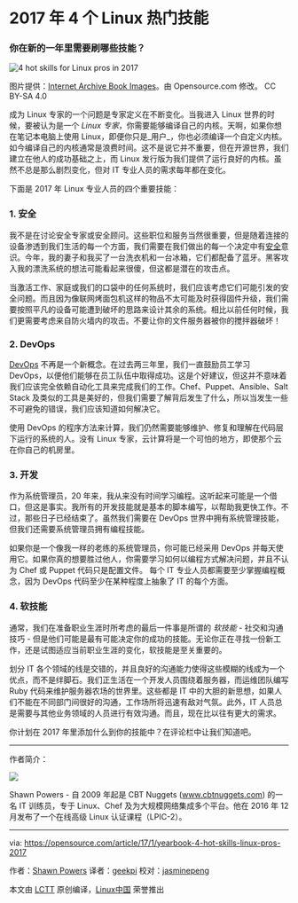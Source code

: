 2017 年 4 个 Linux 热门技能
============================================================

### 你在新的一年里需要刷哪些技能？

 ![4 hot skills for Linux pros in 2017](https://opensource.com/sites/default/files/styles/image-full-size/public/images/business/lightbulb-idea-think-yearbook-lead.png?itok=56ovNk8n "4 hot skills for Linux pros in 2017") 

图片提供：[Internet Archive Book Images][1]。由 Opensource.com 修改。 CC BY-SA 4.0

成为 Linux 专家的一个问题是专家定义在不断变化。当我进入 Linux 世界的时候，要被认为是一个 _Linux 专家_，你需要能够编译自己的内核。天啊，如果你想在笔记本电脑上使用 Linux，即便你只是_用户_，你也必须编译一个自定义内核。 如今编译自己的内核通常是浪费时间。这不是说它并不重要，但在开源世界，我们建立在他人的成功基础之上，而 Linux 发行版为我们提供了运行良好的内核。虽然不总是那么剧烈变化，但对 IT 专业人员的需求每年都在变化。

下面是 2017 年 Linux 专业人员的四个重要技能：

### 1\. 安全

我不是在讨论安全专家或安全顾问。这些职位和服务当然很重要，但是随着连接的设备渗透到我们生活的每一个方面，我们需要在我们做出的每一个决定中有[安全][2]意识。今年，我的妻子和我买了一台洗衣机和一台冰箱，它们都配备了蓝牙。黑客攻入我的漂洗系统的想法可能看起来很傻，但这都是潜在的攻击点。

当激活工作、家庭或我们的口袋中的任何系统时，我们应该考虑它们可能引发的安全问题。而且因为像联网烤面包机这样的物品不太可能及时获得固件升级，我们需要按照平凡的设备可能遭到破坏的思路来设计其余的系统。相比以前任何时候，我们更需要考虑来自防火墙内的攻击。不要让你的文件服务器被你的搅拌器破坏！

### 2\. DevOps

[DevOps][3] 不再是一个新概念。在过去两三年里，我们一直鼓励员工学习 DevOps，以便他们能够在员工队伍中取得成功。这是个好建议，但这并不意味着我们应该完全依赖自动化工具来完成我们的工作。Chef、Puppet、Ansible、Salt Stack 及类似的工具是美好的，但我们需要了解背后发生了什么，所以当发生一些不可避免的错误，我们应该知道如何解决它。

使用 DevOps 的程序方法来计算，我们仍然需要能够维护、修复和理解在代码层下运行的系统的人。没有 Linux 专家，云计算将是一个可怕的地方，即使那个云在你自己的机房里。

### 3\. 开发

作为系统管理员，20 年来，我从来没有时间学习编程。这听起来可能是一个借口，但这是事实。我所有的开发技能就是基本的脚本编写，以帮助我更快工作。不过，那些日子已经结束了。虽然我们需要在 DevOps 世界中拥有系统管理技能，但我们还需要系统管理员拥有编程技能。

如果你是一个像我一样的老练的系统管理员，你可能已经采用 DevOps 并每天使用它。如果你真的想要胜过他人，你需要学习如何以编程方式解决问题，并且不认为 Chef 或 Puppet 代码只是配置文件。 每个 IT 专业人员都需要至少掌握编程概念，因为 DevOps 代码至少在某种程度上抽象了 IT 的每个方面。

### 4\. 软技能

通常，我们在准备职业生涯时所考虑的最后一件事是所谓的 *软技能* - 社交和沟通技巧 - 但是他们可能是最有可能决定你的成功的技能。无论你正在寻找一份新工作，还是试图适应当前职业生涯的变化，软技能是至关重要的。

划分 IT 各个领域的线是交错的，并且良好的沟通能力使得这些模糊的线成为一个优点，而不是绊脚石。我们正生活在一个开发人员围绕着服务器，而运维团队编写 Ruby 代码来维护服务器农场的世界里。这些都是 IT 中的大胆的新思想，如果人们不能在不同部门间很好的沟通，工作场所将迅速有敌对气氛。此外，IT 人员总是需要与其他业务领域的人员进行有效沟通。而且，现在比以往有更大的需求。


你计划在 2017 年里添加什么到你的技能中？在评论栏中让我们知道吧。

--------------------------------------------------------------------------------

作者简介：

![](https://opensource.com/sites/default/files/styles/profile_pictures/public/Shawn%20Powers%20350%20x%20250%20px_2.jpg?itok=6n0E_-Z2)

Shawn Powers - 自 2009 年起是 CBT Nuggets (www.cbtnuggets.com) 的一名 IT 训练员，专于 Linux、Chef 及为大规模网络集成多个平台。他在 2016 年 12 月发布了一个在线高级 Linux 认证课程（LPIC-2）。

--------------------------------------------------------------------------------

via: https://opensource.com/article/17/1/yearbook-4-hot-skills-linux-pros-2017

作者：[Shawn Powers][a]
译者：[geekpi](https://github.com/geekpi)
校对：[jasminepeng](https://github.com/jasminepeng)

本文由 [LCTT](https://github.com/LCTT/TranslateProject) 原创编译，[Linux中国](https://linux.cn/) 荣誉推出

[a]:https://opensource.com/users/shawnpowers
[1]:https://www.flickr.com/photos/internetarchivebookimages/14758810172/in/photolist-oubL5m-ocu2ck-odJwF4-oeq1na-odgZbe-odcugD-w7KHtd-owgcWd-oucGPe-oud585-rgBDNf-obLoQH-oePNvs-osVgEq-othPLM-obHcKo-wQR3KN-oumGqG-odnCyR-owgLg3-x2Zeyq-hMMxbq-oeRzu1-oeY49i-odumMM-xH4oJo-odrT31-oduJr8-odX8B3-obKG8S-of1hTN-ovhHWY-ow7Scj-ovfm7B-ouu1Hj-ods7Sg-qwgw5G-oeYz5D-oeXqFZ-orx8d5-hKPN4Q-ouNKch-our8E1-odvGSH-oweGTn-ouJNQQ-ormX8L-od9XZ1-roZJPJ-ot7Wf4
[2]:https://opensource.com/tags/security
[3]:https://opensource.com/tags/devops
